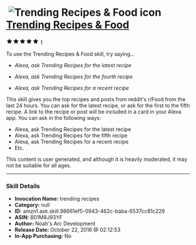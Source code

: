 # &nbsp;<img src="skill_icon" alt="Trending Recipes & Food icon" width="36"> [Trending Recipes & Food](http://alexa.amazon.com/#skills/amzn1.ask.skill.98661ef5-0943-462c-baba-6537cc81c229)
![5 stars](../../images/ic_star_black_18dp_1x.png)![5 stars](../../images/ic_star_black_18dp_1x.png)![5 stars](../../images/ic_star_black_18dp_1x.png)![5 stars](../../images/ic_star_black_18dp_1x.png)![5 stars](../../images/ic_star_black_18dp_1x.png) 1

To use the Trending Recipes & Food skill, try saying...

* *Alexa, ask Trending Recipes for the latest recipe*

* *Alexa, ask Trending Recipes for the fourth recipe*

* *Alexa, ask Trending Recipes for a recent recipe*

This skill gives you the top recipes and posts from reddit's r/Food from the last 24 hours. You can ask for the latest recipe, or ask for the first to the fifth recipe. A link to the recipe or post will be included in a card in your Alexa app. You can ask in the following ways:

- Alexa, ask Trending Recipes for the latest recipe
- Alexa, ask Trending Recipes for the fifth recipe
- Alexa, ask Trending Recipes for a recent recipe
- Etc.

This content is user generated, and although it is heavily moderated, it may not be suitable for all ages.

***

### Skill Details

* **Invocation Name:** trending recipes
* **Category:** null
* **ID:** amzn1.ask.skill.98661ef5-0943-462c-baba-6537cc81c229
* **ASIN:** B01M8J93YF
* **Author:** Noah's Arc Development
* **Release Date:** October 22, 2016 @ 02:12:53
* **In-App Purchasing:** No
